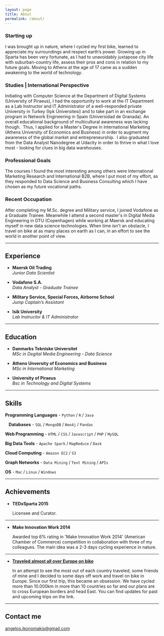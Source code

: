 ```yaml
---
layout: page
title: About
permalink: /about/
---
```


### Starting up 
I was brought up in nature, where I cycled my first bike, learned to appreciate my surroundings and respect earth’s power. Growing up in Sparta has been very fortunate, as I had to unavoidably juxtapose city life with suburban-country life, assess their pros and cons in relation to my future goals. Moving to Athens at the age of 17 came as a sudden awakening to the world of technology.

### Studies | International Perspective
Initiating with Computer Science at the Department of Digital Systems (University of Piraeus), I had the opportunity to work at the IT Department as a Lab Instructor and IT Administrator of a well-responded private University in Turkey (Işık Üniversitesi) and to take part in an exchange program in Network Engineering in Spain (Universidad de Granada). An overall educational background of multicultural awareness was lacking though. 
Thus, I applied for a Master's Degree in International Marketing (Athens University of Economics and Business) in order to augment my awareness of the global market and entrepreneurship. 
I also graduated from the Data Analyst Nanodegree at Udacity in order to thrive in what I love most - looking for clues in big data warehouses.  

### Professional Goals
The courses I found the most interesting among others were International Marketing Research and International B2B, where I put most of my effort, as they responded to Data Science and Business Consulting which I have chosen as my future vocational paths. 
 
### Recent Occupation
After completing my M.Sc. degree and Military service, I joined Vodafone as a Graduate Trainee. Meanwhile I attend a second master's in Digital Media Engineering in DTU (Copenhagen) while working at Maersk and educating myself in new data science technologies. When time isn't an obstacle, I travel on bike at as many places on earth as I can, in an effort to see the world in another point of view.  

***

## Experience

* **Maersk Oil Trading**    
*Junior Data Scientist*

* **Vodafone S.A.**    
*Data Analyst - Graduate Trainee*

* **Military Service, Special Forces, Airborne School**    
*Jump Captain’s Assistant*

* **Isik University**    
*Lab Instructor & IT Administrator*

***

## Education

* **Danmarks Tekniske Universitet**    
*MSc in Degital Media Engineering - Data Science*

* **Athens Unversity of Economics and Business**    
*MSc in International Marketing*

* **University of Piraeus**    
*Bsc in  Technology and Digital Systems*

***

## Skills

<i class="fa fa-code fa-2x" aria-hidden="true"></i> **Programming Languages** - `Python` / `R` / `Java`  

<i class="fa fa-database fa-2x" aria-hidden="true"></i>&nbsp;&nbsp; **Databases** - `SQL` / `MongoDB` / `Neo4j` / `Pandas`    

<i class="fa fa-firefox fa-2x" aria-hidden="true"></i> **Web Programming** - `HTML` / `CSS` / `Javascript` / `PHP` / `MySQL`    

<i class="fa fa-cubes fa-2x" aria-hidden="true"></i> **Big Data Tools** - `Apache Spark` /  `MapReduce` / `Dask`    

<i class="fa fa-cloud fa-2x" aria-hidden="true"></i> **Cloud Computing** - `Amazon EC2` / `S3`    

<i class="fa fa-sitemap fa-2x" aria-hidden="true"></i> **Graph Networks** - `Data Mining` / `Text Mining` / `APIs`    

<i class="fa fa-desktop fa-2x" aria-hidden="true"></i> **OS** - `Mac` / `Linux` / `Windows` 
 

***   
    
## Achievements

* **TEDxSparta 2015**

   Licensee and Curator.
 
***

* **Make Innovation Work 2014**

   Awarded top 6% rating in 'Make Innovation Work 2014' (American Chamber of Commerce)
 competition in collaboration with three of my colleagues. The main idea was a 2-3 days cycling experience in nature. 

***

* [**Traveled almost all over Europe on bike**](http://cycloporlacara.blogspot.com) 

    In an attempt to see the most out of each country traveled, some friends of mine and I decided to some days off work and travel on bike in Europe. Since our first trip, this became an obsession. We have cycled more than 10.000km in more than 10 countries so far and our plans are to cross European borders and head East. You can find updates for past and upcoming trips on the link.

***

## Contact me

[angelos.ikonomakis@gmail.com](mailto:angelos.ikonomakis@gmail.com)